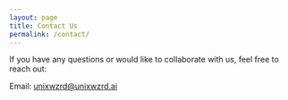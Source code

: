 ```yaml
---
layout: page
title: Contact Us
permalink: /contact/
---
```

If you have any questions or would like to collaborate with us, feel free to reach out:

Email: <a href="mailto:unixwzrd@unixwzrd.ai">unixwzrd@unixwzrd.ai</a>